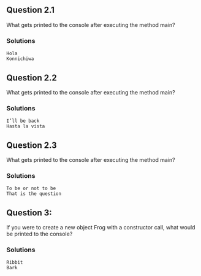 ## Question 2.1

What gets printed to the console after executing the method main?

### Solutions

```
Hola
Konnichiwa
```

## Question 2.2

What gets printed to the console after executing the method main?

### Solutions

```
I’ll be back
Hasta la vista
```

## Question 2.3

What gets printed to the console after executing the method main?

### Solutions

```
To be or not to be
That is the question
```


## Question 3:

If you were to create a new object Frog with a constructor call, what would be printed to the console?

### Solutions

```
Ribbit
Bark
```